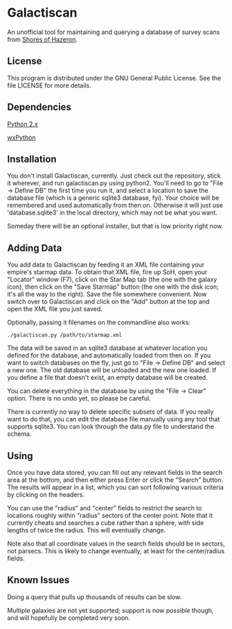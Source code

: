 Galactiscan
===========

An unofficial tool for maintaining and querying a database of survey scans from [Shores of Hazeron](http://www.hazeron.com/).



License
-------

This program is distributed under the GNU General Public License.  See the file LICENSE for more details.



Dependencies
------------

[Python 2.x](http://www.python.org/)

[wxPython](http://www.wxpython.org/)



Installation
------------

You don't install Galactiscan, currently.  Just check out the repository, stick it wherever, and run galactiscan.py using python2.  You'll need to go to "File -> Define DB" the first time you run it, and select a location to save the database file (which is a generic sqlite3 database, fyi).  Your choice will be remembered and used automatically from then on.  Otherwise it will just use 'database.sqlite3' in the local directory, which may not be what you want.

Someday there will be an optional installer, but that is low priority right now.



Adding Data
-----------

You add data to Galactiscan by feeding it an XML file containing your empire's starmap data.  To obtain that XML file, fire up SoH, open your "Locator" window (F7), click on the Star Map tab (the one with the galaxy icon), then click on the "Save Starmap" button (the one with the disk icon; it's all the way to the right).  Save the file somewhere convenient.  Now switch over to Galactiscan and click on the "Add" button at the top and open the XML file you just saved.

Optionally, passing it filenames on the commandline also works:

`./galactiscan.py /path/to/starmap.xml`

The data will be saved in an sqlite3 database at whatever location you defined for the database, and automatically loaded from then on.  If you want to switch databases on the fly, just go to "File -> Define DB" and select a new one.  The old database will be unloaded and the new one loaded.  If you define a file that doesn't exist, an empty database will be created.

You can delete everything in the database by using the "File -> Clear" option.  There is no undo yet, so please be careful.

There is currently no way to delete specific subsets of data.  If you really want to do that, you can edit the database file manually using any tool that supports sqlite3.  You can look through the data.py file to understand the schema.



Using
-----

Once you have data stored, you can fill out any relevant fields in the search area at the bottom, and then either press Enter or click the "Search" button.  The results will appear in a list, which you can sort following various criteria by clicking on the headers.

You can use the "radius" and "center" fields to restrict the search to locations roughly within "radius" sectors of the center point.  Note that it currently cheats and searches a cube rather than a sphere, with side lengths of twice the radius.  This will eventually change.

Note also that all coordinate values in the search fields should be in sectors, not parsecs.  This is likely to change eventually, at least for the center/radius fields.


Known Issues
------------

Doing a query that pulls up thousands of results can be slow.

Multiple galaxies are not yet supported; support is now *possible* though, and will hopefully be completed very soon.

